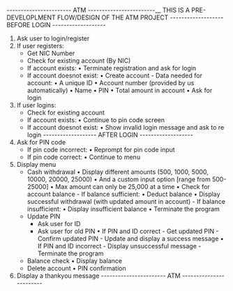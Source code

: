 ----------------------- ATM ------------------------__
THIS IS A PRE-DEVELOPLMENT FLOW/DESIGN OF THE ATM PROJECT
------------------- BEFORE LOGIN -------------------
1. Ask user to login/register
2. If user registers:
    - Get NIC Number
    - Check for existing account (By NIC)
    - If account exists:
        • Terminate registration and ask for login
    - If account doesnot exist:
        • Create account
            - Data needed for account:
                • A unique ID
                • Account number (provided by us automatically)
                • Name
                • PIN
                • Total amount in account
        • Ask for login
3. If user logins:
    - Check for existing account
    - If account exists:
        • Continue to pin code screen
    - If account doesnot exist:
        • Show invalid login message and ask to re login
------------------- AFTER LOGIN -------------------
4. Ask for PIN code
    - If pin code incorrect:
        • Reprompt for pin code input
    - If pin code correct:
        • Continue to menu
5. Display menu
    - Cash withdrawal
        • Display different amounts (500, 1000, 5000, 10000, 20000, 25000)
        • And a custom input option [range from 500-25000]
        • Max amount can only be 25,000 at a time
        • Check for account balance
            - If balance sufficient:
                • Deduct balance
                • Display successful withdrawal (with updated amount in account)
            - If balance insufficient:
                • Display insufficient balance
                • Terminate the program
    - Update PIN
        - Ask user for ID
        - Ask user for old PIN
            • If PIN and ID correct
                - Get updated PIN
                - Confirm updated PIN
                - Update and display a success message
            • If PIN and ID incorrect
                - Display unsuccessful message
                - Terminate the program
    - Balance check
        • Display balance
    - Delete account
        • PIN confirmation
6. Display a thankyou message
----------------------- ATM ------------------------
